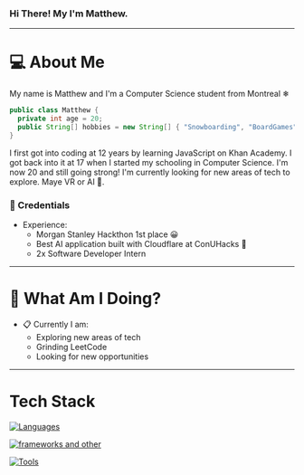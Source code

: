 ### Hi There! My I'm Matthew.
-----
# 💻 About Me
My name is Matthew and I'm a Computer Science student from Montreal ❄

```java
public class Matthew {
  private int age = 20;
  public String[] hobbies = new String[] { "Snowboarding", "BoardGames", "Mechanical Keyboards", "Sleeping" };
}
```

I first got into coding at 12 years by learning JavaScript on Khan Academy. I got back into it at 17 when I started my schooling in Computer Science. I'm now 20 and still going strong! I'm currently looking for new areas of tech to explore. Maye VR or AI 🤔.

### :briefcase: Credentials
- Experience:
  - Morgan Stanley Hackthon 1st place 😀
  - Best AI application built with Cloudflare at ConUHacks 🎉
  - 2x Software Developer Intern 
-----

# :round_pushpin: What Am I Doing?
- :clipboard: Currently I am:
  - Exploring new areas of tech 
  - Grinding LeetCode
  - Looking for new opportunities
-----

# Tech Stack
[![Languages](https://skillicons.dev/icons?i=java,js,python,cs,html,css,js,next&theme=dark)](https://skillicons.dev)

[![frameworks and other](https://skillicons.dev/icons?i=mongodb,express,react,nodejs&theme=dark)](https://skillicons.dev)

[![Tools](https://skillicons.dev/icons?i=vscode,postman,idea,bash,linux,github&theme=dark)](https://skillicons.dev)
